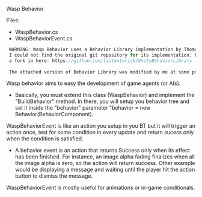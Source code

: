 Wasp Behavior

Files:
+ WaspBehavior.cs
+ WaspBehaviorEvent.cs

```C
 WARNING: Wasp Behavior uses a Behavior Library implementation by Thomas H. Jonell.
 I could not find the original git repository for its implementation, but there is
 a fork in here: https://github.com/listentorick/UnityBehaviorLibrary
 
 The attached version of Behavior Library was modified by me at some points.
 ```
 
Wasp behavior aims to easy the development of game agents (or AIs).

- Basically, you must extend this class (WaspBehavior) and implement the "BuildBehavior" method. In there, you will setup you behavior tree and set it inside the "behavior" parameter "behavior = new Behavior(BehaviorComponent).

WaspBehaviorEvent is like an action you setup in you BT but it will trigger an action once, test for some condition in every update and return sucess only when the condition is satisfied.

- A behavior event is an action that returns Success only when its effect has been finished. For instance, an image alpha fading finalizes when all the image alpha is zero, so the action will return success. Other example would be displaying a message and waiting until the player hit the action button to dismiss the message.

WaspBehaviorEvent is mostly useful for animations or in-game conditionals.